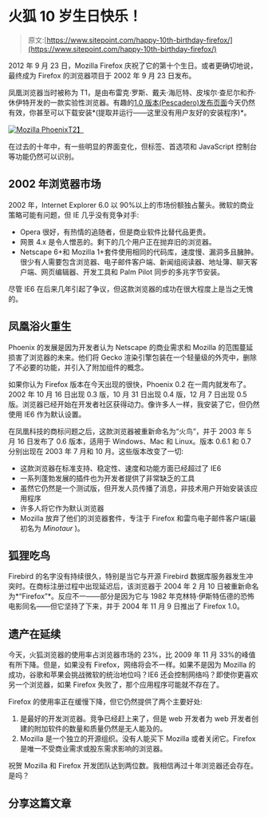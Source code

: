 # 火狐 10 岁生日快乐！

> 原文:[https://www.sitepoint.com/happy-10th-birthday-firefox/](https://www.sitepoint.com/happy-10th-birthday-firefox/)

2012 年 9 月 23 日，Mozilla Firefox 庆祝了它的第十个生日。或者更确切地说，最终成为 Firefox 的浏览器项目于 2002 年 9 月 23 日发布。

凤凰浏览器当时被称为 T1，是由布雷克·罗斯、戴夫·海厄特、皮埃尔·查尼尔和乔·休伊特开发的一款实验性浏览器。有趣的[1.0 版本(Pescadero)发布页面](http://www.mozilla.org/en-US/firefox/releases/0.1.html)今天仍然有效，你甚至可以下载安装*(提取并运行——这里没有用户友好的安装程序)*。

[![Mozilla Phoenix](../Images/55079ab04d6133b17731daf38bec5958.png)T2】](https://blogs.sitepointstatic.com/images/tech/732-firefox-10-phoenix.png)

在过去的十年中，有一些明显的界面变化，但标签、首选项和 JavaScript 控制台等功能仍然可以识别。

## 2002 年浏览器市场

2002 年，Internet Explorer 6.0 以 90%以上的市场份额独占鳌头。微软的商业策略可能有问题，但 IE 几乎没有竞争对手:

*   Opera 很好，有热情的追随者，但是商业软件比替代品更贵。
*   网景 4.x 是令人憎恶的。剩下的几个用户正在抛弃旧的浏览器。
*   Netscape 6+和 Mozilla 1+套件使用相同的代码库，速度慢、漏洞多且臃肿。很少有人需要包含浏览器、电子邮件客户端、新闻组阅读器、地址簿、聊天客户端、网页编辑器、开发工具和 Palm Pilot 同步的多兆字节安装。

尽管 IE6 在后来几年引起了争议，但这款浏览器的成功在很大程度上是当之无愧的。

## 凤凰浴火重生

Phoenix 的发展是因为开发者认为 Netscape 的商业需求和 Mozilla 的范围蔓延损害了浏览器的未来。他们将 Gecko 渲染引擎包装在一个轻量级的外壳中，删除了不必要的功能，并引入了附加组件的概念。

如果你认为 Firefox 版本在今天出现的很快，Phoenix 0.2 在一周内就发布了。2002 年 10 月 16 日出现 0.3 版，10 月 31 日出现 0.4 版，12 月 7 日出现 0.5 版。浏览器已经开始在开发者社区获得动力。像许多人一样，我安装了它，但仍然使用 IE6 作为默认设置。

在凤凰科技的商标问题之后，这款浏览器被重新命名为“火鸟”，并于 2003 年 5 月 16 日发布了 0.6 版本，适用于 Windows、Mac 和 Linux。版本 0.6.1 和 0.7 分别出现在 2003 年 7 月和 10 月。这些版本改变了一切:

*   这款浏览器在标准支持、稳定性、速度和功能方面已经超过了 IE6
*   一系列蓬勃发展的插件也为开发者提供了非常缺乏的工具
*   虽然它仍然是一个测试版，但开发人员传播了消息，非技术用户开始安装该应用程序
*   许多人将它作为默认浏览器
*   Mozilla 放弃了他们的浏览器套件，专注于 Firefox 和雷鸟电子邮件客户端(最初名为 *Minotaur* )。

## 狐狸吃鸟

Firebird 的名字没有持续很久，特别是当它与开源 Firebird 数据库服务器发生冲突时。在商标注册过程中出现延迟后，该浏览器于 2004 年 2 月 10 日被重新命名为*“Firefox”*。反应不一——部分是因为它与 1982 年克林特·伊斯特伍德的恐怖电影同名——但它坚持了下来，并于 2004 年 11 月 9 日推出了 Firefox 1.0。

## 遗产在延续

今天，火狐浏览器的使用率占浏览器市场的 23%，比 2009 年 11 月 33%的峰值有所下降。但是，如果没有 Firefox，网络将会不一样。如果不是因为 Mozilla 的成功，谷歌和苹果会挑战微软的统治地位吗？IE6 还会控制网络吗？即使你更喜欢另一个浏览器，如果 Firefox 失败了，那个应用程序可能就不存在了。

Firefox 的使用率正在缓慢下降，但它仍然提供了两个主要好处:

1.  是最好的开发浏览器。竞争已经赶上来了，但是 web 开发者为 web 开发者创建的附加软件的数量和质量仍然是无人能及的。
2.  Mozilla 是一个独立的开源组织。没有人能买下 Mozilla 或者关闭它。Firefox 是唯一不受商业需求或股东需求影响的浏览器。

祝贺 Mozilla 和 Firefox 开发团队达到两位数。我相信再过十年浏览器还会存在。是吗？

## 分享这篇文章
